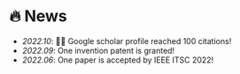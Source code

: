 # 🔥 News
- *2022.10*: 🎉🎉 Google scholar profile reached 100 citations!
- *2022.09*: One invention patent is granted!
- *2022.06*: One paper is accepted by IEEE ITSC 2022!
